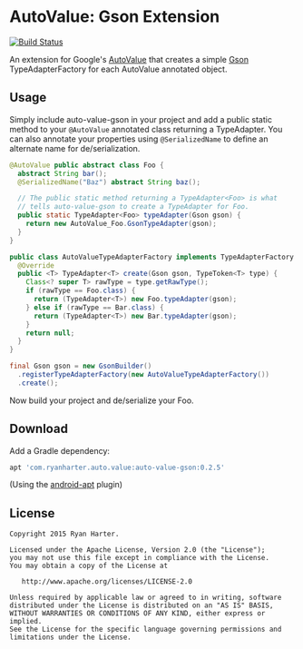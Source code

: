 # AutoValue: Gson Extension

[![Build Status](https://travis-ci.org/rharter/auto-value-gson.svg?branch=master)](https://travis-ci.org/rharter/auto-value-gson)

An extension for Google's [AutoValue](https://github.com/google/auto) that creates a simple [Gson](https://github.com/google/gson) TypeAdapterFactory for each AutoValue annotated object.

## Usage

Simply include auto-value-gson in your project and add a public static method to your `@AutoValue` annotated class returning a TypeAdapter.  You can also annotate your properties using `@SerializedName` to define an alternate name for de/serialization.

```java
@AutoValue public abstract class Foo {
  abstract String bar();
  @SerializedName("Baz") abstract String baz();

  // The public static method returning a TypeAdapter<Foo> is what
  // tells auto-value-gson to create a TypeAdapter for Foo.
  public static TypeAdapter<Foo> typeAdapter(Gson gson) {
    return new AutoValue_Foo.GsonTypeAdapter(gson);
  }
}

public class AutoValueTypeAdapterFactory implements TypeAdapterFactory {
  @Override
  public <T> TypeAdapter<T> create(Gson gson, TypeToken<T> type) {
    Class<? super T> rawType = type.getRawType();
    if (rawType == Foo.class) {
      return (TypeAdapter<T>) new Foo.typeAdapter(gson);
    } else if (rawType == Bar.class) {
      return (TypeAdapter<T>) new Bar.typeAdapter(gson);
    }
    return null;
  }
}

final Gson gson = new GsonBuilder()
  .registerTypeAdapterFactory(new AutoValueTypeAdapterFactory())
  .create();
```

Now build your project and de/serialize your Foo.

## Download

Add a Gradle dependency:

```groovy
apt 'com.ryanharter.auto.value:auto-value-gson:0.2.5'
```

(Using the [android-apt](https://bitbucket.org/hvisser/android-apt) plugin)

## License

```
Copyright 2015 Ryan Harter.

Licensed under the Apache License, Version 2.0 (the "License");
you may not use this file except in compliance with the License.
You may obtain a copy of the License at

   http://www.apache.org/licenses/LICENSE-2.0

Unless required by applicable law or agreed to in writing, software
distributed under the License is distributed on an "AS IS" BASIS,
WITHOUT WARRANTIES OR CONDITIONS OF ANY KIND, either express or implied.
See the License for the specific language governing permissions and
limitations under the License.
```
